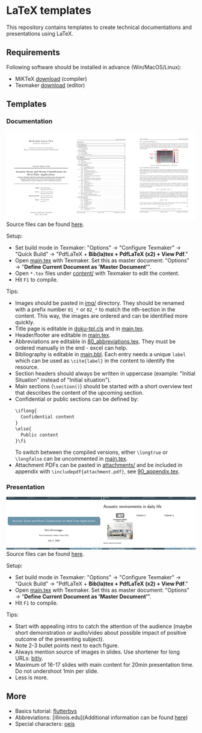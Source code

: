 # LaTeX templates
This repository contains templates to create technical documentations and presentations using LaTeX.

## Requirements 
Following software should be installed in advance (Win/MacOS/Linux):
- MiKTeX [download](https://miktex.org/download) (compiler)
- Texmaker [download](https://www.xm1math.net/texmaker/download.html) (editor)

## Templates

### Documentation
![documentation](img-doc.png)
Source files can be found [here](documentation/).

Setup:
- Set build mode in Texmaker: "Options" &rarr; "Configure Texmaker" &rarr; "Quick Build" &rarr; "PdfLaTeX + **Bib(la)tex + PdfLaTeX (x2) + View Pdf**."
- Open [main.tex](documentation/main.tex) with Texmaker. Set this as master document: "Options" &rarr; "**Define Current Document as 'Master Document'**".
- Open `*.tex` files under [content/](documentation/content/) with Texmaker to edit the content.
- Hit `F1` to compile.

Tips:
- Images should be pasted in [img/](documentation/img/) directory. They should be renamed with a prefix number `01_*` or `02_*` to match the nth-section in the content. This way, the images are ordered and can be identified more quickly.
- Title page is editable in [doku-tpl.cls](documentation/doku-tpl.cls#L32-L77) and in [main.tex](documentation/main.tex#L218-L228).
- Header/footer are editable in [main.tex](documentation/main.tex#L250-L256).
- Abbreviations are editable in [80_abbreviations.tex](documentation/content/80_abbreviations.tex). They must be ordered manually in the end - excel can help.
- Bibliography is editable in [main.bbl](documentation/main.bbl). Each entry needs a unique `label` which can be used as `\cite{label}` in the content to identify the resource.
- Section headers should always be written in uppercase (example: "Initial Situation" instead of "Initial situation").
- Main sections (`\section()`) should be started with a short overview text that describes the content of the upcoming section.
- Confidential or public sections can be defined by:
  ```
  \iflong{
	Confidential content
  }
  \else{
	Public content
  }\fi
  ```
  To switch between the compiled versions, either `\longtrue` or `\longfalse` can be uncommented in [main.tex](documentation/main.tex#L28-L29).
- Attachment PDFs can be pasted in [attachments/](documentation/attachments/) and be included in appendix with `\includepdf{attachment.pdf}`, see [90_appendix.tex](documentation/content/90_appendix.tex#L69-L73).

### Presentation
![presentation](img-pre.png)
Source files can be found [here](presentation/).

Setup:
- Set build mode in Texmaker: "Options" &rarr; "Configure Texmaker" &rarr; "Quick Build" &rarr; "PdfLaTeX + **Bib(la)tex + PdfLaTeX (x2) + View Pdf**."
- Open [main.tex](presentation/main.tex) with Texmaker. Set this as master document: "Options" &rarr; "**Define Current Document as 'Master Document'**".
- Hit `F1` to compile.

Tips:
- Start with appealing intro to catch the attention of the audience (maybe short demonstration or audio/video about possible impact of positive outcome of the presenting subject).
- Note 2-3 bullet points next to each figure.
- Always mention source of images in slides. Use shortener for long URLs: [bitly](https://bitly.com).
- Maximum of 16-17 slides with main content for 20min presentation time. Do not undershoot 1min per slide.
- Less is more.

## More 
- Basics tutorial: [flutterbys](https://www.flutterbys.com.au/stats/tut/tut17.1.html)
- Abbreviations: [illinois.edu](Additional information can be found [here](http://ctan.math.illinois.edu/macros/latex/contrib/acronym/acronym.pdf))
- Special characters: [oeis](https://oeis.org/wiki/List_of_LaTeX_mathematical_symbols)